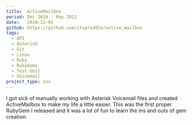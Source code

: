 ```yaml
---
title:  ActiveMailbox
period: Dec 2010 - May 2011
date:   2010-12-01
github: https://github.com/itspriddle/active_mailbox
tags:
  - API
  - Asterisk
  - Git
  - Linux
  - Ruby
  - RubyGems
  - Test Unit
  - Voicemail
project_type: oss
---
```


I got sick of manually working with Asterisk Voicemail files and created
ActiveMailbox to make my life a little easier. This was the first proper
RubyGem I released and it was a lot of fun to learn the ins and outs of gem
creation.
